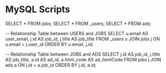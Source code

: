 # MySQL Scripts

SELECT * FROM jobs;
SELECT * FROM _users;
SELECT * FROM ads;

-- Relationship Table between USERS and JOBS
SELECT
u.email AS user_email,
j.id AS job_id,
j.title AS job_title
FROM
_users u
JOIN
jobs j ON u.email = j.user_id
ORDER BY
u.email, j.id;

-- Relationship Table between JOBS and ADS
SELECT
j.id AS job_id,
j.title AS job_title,
a.id AS ad_id,
a.html_code AS ad_htmlCode
FROM
jobs j
JOIN
ads a ON j.id = a.job_id
ORDER BY
j.id, a.id;
